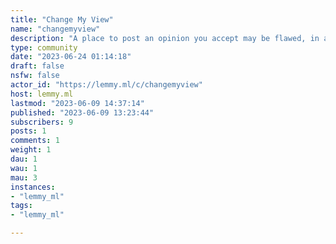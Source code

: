 ```yaml
---
title: "Change My View" 
name: "changemyview"
description: "A place to post an opinion you accept may be flawed, in an effort to understand other perspectives on the issue. Enter with a mindset for conversation, not debate. Visit [!keepmyview](https://lemmy.ml/c/keepmyview) for the opposite version."
type: community
date: "2023-06-24 01:14:18"
draft: false
nsfw: false
actor_id: "https://lemmy.ml/c/changemyview"
host: lemmy.ml
lastmod: "2023-06-09 14:37:14"
published: "2023-06-09 13:23:44"
subscribers: 9
posts: 1
comments: 1
weight: 1
dau: 1
wau: 1
mau: 3
instances:
- "lemmy_ml"
tags: 
- "lemmy_ml"

---
```


